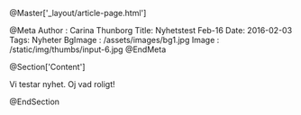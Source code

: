 @Master['_layout/article-page.html']

@Meta
Author : Carina Thunborg
Title: Nyhetstest Feb-16
Date: 2016-02-03
Tags: Nyheter
BgImage : /assets/images/bg1.jpg
Image : /static/img/thumbs/input-6.jpg
@EndMeta

@Section['Content']

Vi testar nyhet. Oj vad roligt!

@EndSection
